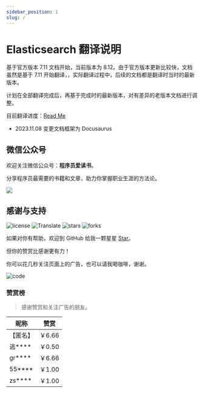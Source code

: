 ```yaml
---
sidebar_position: 1
slug: /
---
```


# Elasticsearch 翻译说明

基于官方版本 7.11 文档开始，当前版本为 8.12。由于官方版本更新比较快，文档虽然是基于 7.11 开始翻译，，实际翻译过程中，后续的文档都是翻译时当时的最新版本。

计划在全部翻译完成后，再基于完成时的最新版本，对有差异的老版本文档进行调整。

目前翻译进度：[Read Me](https://github.com/dev2007/elasticsearch-doc#%E6%96%87%E6%A1%A3%E5%88%97%E8%A1%A8%E5%8F%8A%E8%BF%9B%E5%BA%A6)

- 2023.11.08 变更文档框架为 Docusaurus

## 微信公众号

欢迎关注微信公众号：**程序员爱读书**。

分享程序员最需要的书籍和文章，助力你掌握职业生涯的方法论。

![](https://images.bookhub.tech/mp/mp_name.png)

## 感谢与支持

![license](https://img.shields.io/badge/License-CC--BY--NC-%2321BAB5) ![Translate](https://img.shields.io/badge/Translation-Elasticsearch-%2321BAB5) ![stars](https://img.shields.io/github/stars/dev2007/elasticsearch-doc?color=%2321BAB5&label=Stars&logo=github) ![forks](https://img.shields.io/github/forks/dev2007/elasticsearch-doc?color=%2321BAB5&label=Forks&logo=github)

如果对你有帮助，欢迎到 GitHub 给我一颗星星 [Star](https://github.com/dev2007/elasticsearch-doc)。

但你的赞赏比感谢更有力！

你可以花几秒关注页面上的广告，也可以请我喝咖啡，谢谢。

![code](https://images.bookhub.tech/mp/code.jpg)

### 赞赏榜

> 感谢赞赏和关注广告的朋友。

|昵称|赞赏|
|--|--|
|【匿名】|￥6.66|
|逃****|￥0.50|
|gr****|￥6.66|
|55****|￥1.00|
|zs****|￥1.00|
